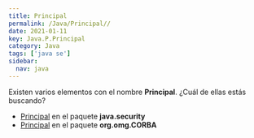 ```yaml
---
title: Principal
permalink: /Java/Principal//
date: 2021-01-11
key: Java.P.Principal
category: Java
tags: ['java se']
sidebar: 
  nav: java
---
```


Existen varios elementos con el nombre **Principal**. ¿Cuál de ellas estás buscando?
<ul>
<li><a href="/Java/Principal-java-security/">Principal</a> en el paquete <strong>java.security</strong></li>
<li><a href="/Java/Principal-org-omg-CORBA/">Principal</a> en el paquete <strong>org.omg.CORBA</strong></li>
<ul>
